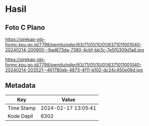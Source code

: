 # Hasil

## Foto C Plano

https://sirekap-obj-formc.kpu.go.id/7798/pemilu/pdpr/63/71/01/10/01/6371011001040-20240214-200900--9ad673da-7380-4cbf-bb3c-7e5f0309d1a6.jpg

https://sirekap-obj-formc.kpu.go.id/7798/pemilu/pdpr/63/71/01/10/01/6371011001040-20240214-203521--461780eb-4873-4f11-b102-dc24c450e08d.jpg


## Metadata

| Key        | Value               |
| ---------- | ------------------- |
| Time Stamp | 2024-02-17 13:05:41 |
| Kode Dapil | 6302                |



